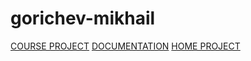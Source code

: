 # gorichev-mikhail

[COURSE PROJECT](https://github.com/brest-java-course-summer-2019/gorichev-mikhail/tree/master/course-project)
[DOCUMENTATION](https://github.com/brest-java-course-summer-2019/gorichev-mikhail/tree/master/docs)
[HOME PROJECT](https://github.com/brest-java-course-summer-2019/gorichev-mikhail/tree/master/payments)
